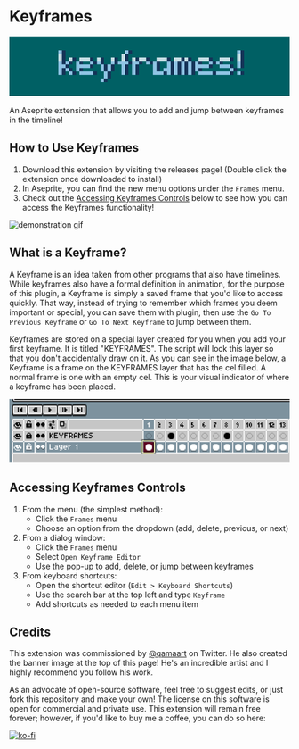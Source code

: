 # Keyframes
![hero image](./assets/hero.png)

An Aseprite extension that allows you to add and jump between keyframes in the timeline!

## How to Use Keyframes

1. Download this extension by visiting the releases page! (Double click the extension once downloaded to install)
2. In Aseprite, you can find the new menu options under the `Frames` menu.
3. Check out the [Accessing Keyframes Controls](#accessing-keyframes-controls) below to see how you can access the Keyframes functionality!

![demonstration gif](https://media.giphy.com/media/vrBmZKdiZeYyyjoIkd/giphy-downsized-large.gif)

## What is a Keyframe?

A Keyframe is an idea taken from other programs that also have timelines. While keyframes also have a formal definition in animation, for the purpose of this plugin, a Keyframe is simply a saved frame that you'd like to access quickly. That way, instead of trying to remember which frames you deem important or special, you can save them with plugin, then use the `Go To Previous Keyframe` or `Go To Next Keyframe` to jump between them.

Keyframes are stored on a special layer created for you when you add your first keyframe. It is titled "KEYFRAMES". The script will lock this layer so that you don't accidentally draw on it. As you can see in the image below, a Keyframe is a frame on the KEYFRAMES layer that has the cel filled. A normal frame is one with an empty cel. This is your visual indicator of where a keyframe has been placed.

![keyframe example](./assets/keyframe-example.png)

## Accessing Keyframes Controls
1. From the menu (the simplest method):
    * Click the `Frames` menu
    * Choose an option from the dropdown (add, delete, previous, or next)
2. From a dialog window:
    * Click the `Frames` menu
    * Select `Open Keyframe Editor`
    * Use the pop-up to add, delete, or jump between keyframes
3. From keyboard shortcuts:
    * Open the shortcut editor (`Edit > Keyboard Shortcuts`)
    * Use the search bar at the top left and type `Keyframe`
    * Add shortcuts as needed to each menu item

## Credits

This extension was commissioned by [@qamaart](https://twitter.com/qamaart) on Twitter. He also created the banner image at the top of this page! He's an incredible artist and I highly recommend you follow his work.

As an advocate of open-source software, feel free to suggest edits, or just fork this repository and make your own! The license on this software is open for commercial and private use. This extension will remain free forever; however, if you'd like to buy me a coffee, you can do so here: 

[![ko-fi](https://ko-fi.com/img/githubbutton_sm.svg)](https://ko-fi.com/L3L766S5F)
